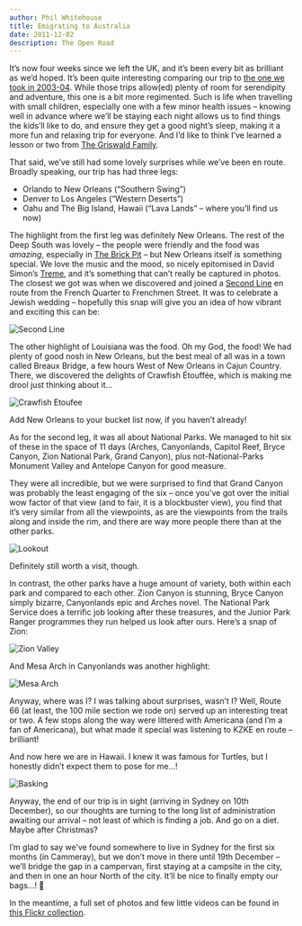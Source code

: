 ```yaml
---
author: Phil Whitehouse
title: Emigrating to Australia
date: 2011-12-02
description: The Open Road
---
```


It’s now four weeks since we left the UK, and it’s been every bit as brilliant as we’d hoped. It’s been quite interesting comparing our trip to [the one we took in 2003-04](http://www.flickr.com/photos/philliecasablanca/collections/72157603189229392/). While those trips allow(ed) plenty of room for serendipity and adventure, this one is a bit more regimented. Such is life when travelling with small children, especially one with a few minor health issues – knowing well in advance where we’ll be staying each night allows us to find things the kids’ll like to do, and ensure they get a good night’s sleep, making it a more fun and relaxing trip for everyone. And I’d like to think I’ve learned a lesson or two from [The Griswald Family](http://en.wikipedia.org/wiki/National_Lampoon's_Vacation).

That said, we’ve still had some lovely surprises while we’ve been en route. Broadly speaking, our trip has had three legs:

* Orlando to New Orleans (“Southern Swing”)
* Denver to Los Angeles (“Western Deserts”)
* Oahu and The Big Island, Hawaii (“Lava Lands” – where you’ll find us now)

The highlight from the first leg was definitely New Orleans. The rest of the Deep South was lovely – the people were friendly and the food was *amazing*, especially in [The Brick Pit](http://www.flickr.com/photos/philliecasablanca/sets/72157627962099865/) – but New Orleans itself is something special. We love the music and the mood, so nicely epitomised in David Simon’s [Treme](http://en.wikipedia.org/wiki/Treme_(TV_series)), and it’s something that can’t really be captured in photos. The closest we got was when we discovered and joined a [Second Line](http://en.wikipedia.org/wiki/Second_line_(parades)) en route from the French Quarter to Frenchmen Street. It was to celebrate a Jewish wedding – hopefully this snap will give you an idea of how vibrant and exciting this can be:

![Second Line](/img/secondline.webp)

The other highlight of Louisiana was the food. Oh my God, the food! We had plenty of good nosh in New Orleans, but the best meal of all was in a town called Breaux Bridge, a few hours West of New Orleans in Cajun Country. There, we discovered the delights of Crawfish Étouffée, which is making me drool just thinking about it…

![Crawfish Etoufee](/img/etouffe.webp)

Add New Orleans to your bucket list now, if you haven’t already!

As for the second leg, it was all about National Parks. We managed to hit six of these in the space of 11 days (Arches, Canyonlands, Capitol Reef, Bryce Canyon, Zion National Park, Grand Canyon), plus not-National-Parks Monument Valley and Antelope Canyon for good measure.

They were all incredible, but we were surprised to find that Grand Canyon was probably the least engaging of the six – once you’ve got over the initial wow factor of that view (and to fair, it is a blockbuster view), you find that it’s very similar from all the viewpoints, as are the viewpoints from the trails along and inside the rim, and there are way more people there than at the other parks.

![Lookout](/img/grandcanyon.webp)

Definitely still worth a visit, though.

In contrast, the other parks have a huge amount of variety, both within each park and compared to each other. Zion Canyon is stunning, Bryce Canyon simply bizarre, Canyonlands epic and Arches novel. The National Park Service does a terrific job looking after these treasures, and the Junior Park Ranger programmes they run helped us look after ours. Here’s a snap of Zion:

![Zion Valley](/img/zion.webp)

And Mesa Arch in Canyonlands was another highlight:

![Mesa Arch](/img/mesaarch.webp)

Anyway, where was I? I was talking about surprises, wasn’t I? Well, Route 66 (at least, the 100 mile section we rode on) served up an interesting treat or two. A few stops along the way were littered with Americana (and I’m a fan of Americana), but what made it special was listening to KZKE en route – brilliant!

And now here we are in Hawaii. I knew it was famous for Turtles, but I honestly didn’t expect them to pose for me…!

![Basking](/img/turtle.webp)

Anyway, the end of our trip is in sight (arriving in Sydney on 10th December), so our thoughts are turning to the long list of administration awaiting our arrival – not least of which is finding a job. And go on a diet. Maybe after Christmas?

I’m glad to say we’ve found somewhere to live in Sydney for the first six months (in Cammeray), but we don’t move in there until 19th December – we’ll bridge the gap in a campervan, first staying at a campsite in the city, and then in one an hour North of the city. It’ll be nice to finally empty our bags…! 🙂

In the meantime, a full set of photos and few little videos can be found in [this Flickr collection](http://www.flickr.com/photos/philliecasablanca/collections/72157627961737517/).
